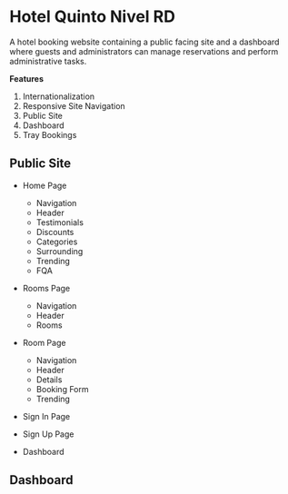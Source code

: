 # Hotel Quinto Nivel RD

A hotel booking website containing a public facing site and a dashboard where guests and administrators can manage reservations and perform
administrative tasks.

**Features**

1.  Internationalization
2.  Responsive Site Navigation
3.  Public Site
4.  Dashboard
5.  Tray Bookings

## Public Site

- Home Page

  - Navigation
  - Header
  - Testimonials
  - Discounts
  - Categories
  - Surrounding
  - Trending
  - FQA

- Rooms Page

  - Navigation
  - Header
  - Rooms

- Room Page

  - Navigation
  - Header
  - Details
  - Booking Form
  - Trending

- Sign In Page
- Sign Up Page
- Dashboard

## Dashboard

<!-- NextJs references and examples -->
<!-- https://github.com/vercel/next.js/tree/canary/examples -->
